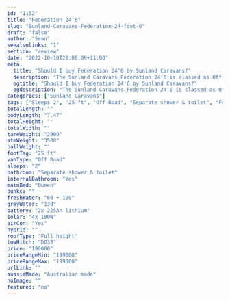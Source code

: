 ```yaml
---
id: "1152"
title: "Federation 24'6"
slug: "Sunland-Caravans-Federation-24-foot-6"
draft: "false"
author: "Sean"
seealsolinks: "1"
section: "review"
date: "2022-10-10T22:00:09+11:00"
meta:
  title: "Should I buy Federation 24'6 by Sunland Caravans?"
  description: "The Sunland Caravans Federation 24'6 is classed as Off Road, and sleeps 2 people. It is Australian made and comes in at 25 ft. It generally has Separate shower & toilet."
  ogtitle: "Should I buy Federation 24'6 by Sunland Caravans?"
  ogdescription: "The Sunland Caravans Federation 24'6 is classed as Off Road, and sleeps 2 people. It is Australian made and comes in at 25 ft. It generally has Separate shower & toilet."
categories: ["Sunland Caravans"]
tags: ["Sleeps 2", "25 ft", "Off Road", "Separate shower & toilet", "Full height", "Over 100k"]
totalLength: ""
bodyLength: "7.47"
totalHeight: ""
totalWidth: ""
tareWeight: "2900"
atmWeight: "3500"
ballWeight: ""
footTag: "25 ft"
vanType: "Off Road"
sleeps: "2"
bathroom: "Separate shower & toilet"
internalBathroom: "Yes"
mainBed: "Queen"
bunks: ""
freshWater: "60 + 190"
greyWater: "130"
battery: "2x 225Ah lithium"
solar: "4x 180W"
airCon: "Yes"
hybrid: ""
roofType: "Full height"
towHitch: "DO35"
price: "199000"
priceRangeMin: "199000"
priceRangeMax: "199000"
urlLink: ""
aussieMade: "Australian made"
noImage: ""
featured: "no"
---
```

